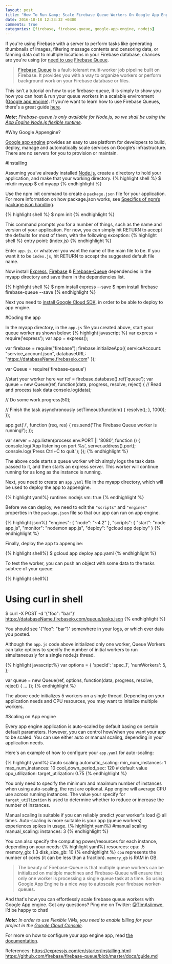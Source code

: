 ```yaml
---
layout: post
title: "How To Run &amp; Scale Firebase Queue Workers On Google App Engine"
date: 2016-10-18 12:23:32 +0300
comments: true
categories: [firebase, firebase-queue, google-app-engine, nodejs]
---
```

If you're using Firebase with a server to perform tasks like generating thumbnails of images, filtering message contents and censoring data, or fanning data out to multiple locations in your Firebase database, chances are you're using (or [need to use]((https://firebase.googleblog.com/2015/05/introducing-firebase-queue_97.html)) [Firebase Queue](https://github.com/firebase/firebase-queue).

>[Firebase Queue](https://github.com/firebase/firebase-queue) is a fault-tolerant multi-worker job pipeline built on Firebase. It provides you with a way to organize workers or perform background work on your Firebase database or files.

This isn't a tutorial on how to use firebase-queue, it is simply to show you how you can host & run your queue workers in a scalable environment ([Google app engine](https://cloud.google.com/appengine/)). <!-- more -->If you're want to learn how to use Firebase Queues, there's a great guide [here](https://github.com/firebase/firebase-queue/blob/master/docs/guide.md).

***Note:** Firebase-queue is only available for Node.js, so we shall be using the [App Engine Node.js flexible runtime](https://cloud.google.com/appengine/docs/flexible/nodejs/runtime).*

#Why Google Appengine?

[Google app engine](https://cloud.google.com/appengine/) provides an easy to use platform for developers to build, deploy, manage and automatically scale services on Google’s infrastructure. There are no servers for you to provision or maintain.

#Installing

Assuming you’ve already installed [Node.js](https://nodejs.org/), create a directory to hold your application, and make that your working directory.
{% highlight shell %}
$ mkdir myapp
$ cd myapp
{% endhighlight %}

Use the npm init command to create a `package.json` file for your application. For more information on how package.json works, see [Specifics of npm’s package.json handling](https://docs.npmjs.com/files/package.json).

{% highlight shell %}
$ npm init
{% endhighlight %}

This command prompts you for a number of things, such as the name and version of your application. For now, you can simply hit RETURN to accept the defaults for most of them, with the following exception:
{% highlight shell %}
entry point: (index.js)
{% endhighlight %}


Enter `app.js`, or whatever you want the name of the main file to be. If you want it to be `index.js`, hit RETURN to accept the suggested default file name.

Now install [Express](https://www.npmjs.com/package/express), [Firebase](https://www.npmjs.com/package/firebase) & [Firebase-Queue](https://www.npmjs.com/package/firebase-queue) dependencies in the myapp directory and save them in the dependencies list.

{% highlight shell %}
$ npm install express --save
$ npm install firebase firebase-queue --save
{% endhighlight %}

Next you need to [install Google Cloud SDK](https://cloud.google.com/sdk/docs/), in order to be able to deploy to app engine.

#Coding the app


In the myapp directory, in the `app.js` file you created above, start your queue worker as shown below:
{% highlight javascript %}
var express = require('express');
var app = express();

var firebase = require("firebase");
firebase.initializeApp({
  serviceAccount: "service_account.json",
  databaseURL: "https://databaseName.firebaseio.com"
});

var Queue = require('firebase-queue')


//start your worker here
var ref = firebase.database().ref('queue');
var queue = new Queue(ref, function(data, progress, resolve, reject) {
  // Read and process task data
  console.log(data);

  // Do some work
  progress(50);

  // Finish the task asynchronously
  setTimeout(function() {
    resolve();
  }, 1000);
});


app.get('/', function (req, res) {
  res.send('The Firebase Queue worker is running!');
});

var server = app.listen(process.env.PORT || '8080', function () {
  console.log('App listening on port %s', server.address().port);
  console.log('Press Ctrl+C to quit.');
});
{% endhighlight %}

The above code starts a queue worker which simply logs the task data passed to it, and then starts an express server.
This worker will continue running for as long as the instance is running.

Next, you need to create an `app.yaml` file in the myapp directory, which will be used to deploy the app to appengine.

{% highlight yaml%}
runtime: nodejs
vm: true 
{% endhighlight %}

Before we can deploy, we need to edit the `"scripts"` and `"engines"` properties in the `package.json` file so that our app can run on app engine.

{% highlight json%}
"engines": {
    "node": "~4.2"
  },
"scripts": {
    "start": "node app.js",
    "monitor": "nodemon app.js",
    "deploy": "gcloud app deploy"
  }
{% endhighlight %}

Finally, deploy the app to appengine:

{% highlight shell%}
$ gcloud app deploy app.yaml
{% endhighlight %}


To test the worker, you can push an object with some data to the tasks subtree of your queue:

{% highlight shell%}
# Using curl in shell
$ curl -X POST -d '{"foo": "bar"}' https://databaseName.firebaseio.com/queue/tasks.json
{% endhighlight %}

You should see '{"foo": "bar"}' somewhere in your logs, or which ever data you posted.


Although the `app.js` code above initialized only one worker, Queue Workers can take options to specify the number of initial workers to run simultaneously for a single node.js thread.

{% highlight javascript%}
var options = {
  'specId': 'spec_1',
  'numWorkers': 5,
};

var queue = new Queue(ref, options, function(data, progress, resolve, reject) {
  ...
});
{% endhighlight %}

The above code initializes 5 workers on a single thread. Depending on your application needs and CPU resources, you may want to initalize multiple workers.

#Scaling on App engine

Every app engine application is auto-scaled by default basing on certain default parameters. However, you can control how/when you want your app to be scaled. You can use either auto or manual scaling, depending in your application needs.

Here's an example of how to configure your `app.yaml` for auto-scaling:

{% highlight yaml%}
#auto scaling
automatic_scaling:
  min_num_instances: 1
  max_num_instances: 10
  cool_down_period_sec: 120 # default value
  cpu_utilization:
    target_utilization: 0.75
{% endhighlight %}

You only need to specify the minimum and maximum number of instances when using auto-scaling, the rest are optional.
App engine will average CPU use across running instances. The value your specify for `target_utilization` is used to determine whether to reduce or increase the number of instances.


Manual scaling is suitable if you can reliably predict your worker's load @ all times. Auto-scaling is more suitable is your app (queue workers) experiences spikes in usage.
{% highlight yaml%}
#manual scaling
manual_scaling:
  instances: 3
{% endhighlight %}

You can also specify the computing power/resources for each instance, depending on your needs:
{% highlight yaml%}
resources:
  cpu: .5
  memory_gb: 1.3
  disk_size_gb: 10
{% endhighlight %}
`cpu` represents the number of cores (it can be less than a fraction). `memory_gb` is RAM in GB.


>The beauty of Firebase-Queue is that multiple queue workers can be initialized on multiple machines and Firebase-Queue will ensure that only one worker is processing a single queue task at a time. So using Google App Engine is a nice way to autoscale your firebase worker-queues.

And that's how you can effortlessly scale firebase queue workers with Google App engine. Got any questions? Ping me on Twitter: [@TimAsiimwe](https://twitter.com/TimAsiimwe), I’d be happy to chat!


***Note:** In order to use Flexible VMs, you need to enable billing for your project in the [Google Cloud Console](https://console.cloud.google.com).*

For more on how to configure your app engine app, read [the documentation](https://cloud.google.com/appengine/docs/flexible/nodejs/configuring-your-app-with-app-yaml).

References:
https://expressjs.com/en/starter/installing.html
https://github.com/firebase/firebase-queue/blob/master/docs/guide.md